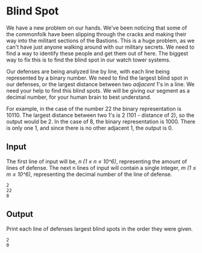 # Blind Spot

We have a new problem on our hands. We've been noticing that some of the commonfolk have been slipping through the cracks and making their way into the militant sections of the Bastions. This is a huge problem, as we can't have just anyone walking around with our military secrets. We need to find a way to identify these people and get them out of here. The biggest way to fix this is to find the blind spot in our watch tower systems.

Our defenses are being analyzed line by line, with each line being represented by a binary number. We need to find the largest blind spot in our defenses, or the largest distance between two _adjacent_ 1's in a line. We need your help to find this blind spots. We will be giving our segment as a decimal number, for your human brain to best understand.

For example, in the case of the number 22 the binary representation is 10110. The largest distance between two 1's is 2 (101 - distance of 2), so the output would be 2. In the case of 8, the binary representation is 1000. There is only one 1, and since there is no other adjacent 1, the output is 0.

## Input

The first line of input will be, _n (1 ≤ n ≤ 10^6)_, representing the amount of lines of defense. The next n lines of input will contain a single integer, _m (1 ≤ m ≤ 10^6)_, representing the decimal number of the line of defense.

```
2
22
8
```

## Output

Print each line of defenses largest blind spots in the order they were given.

```
2
0
```
